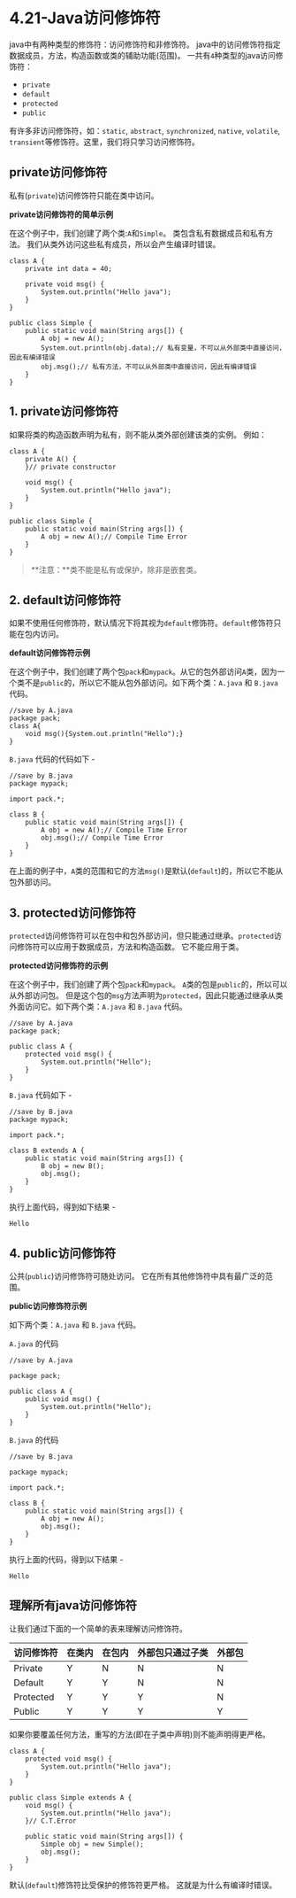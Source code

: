 # 4.21-Java访问修饰符

java中有两种类型的修饰符：访问修饰符和非修饰符。
java中的访问修饰符指定数据成员，方法，构造函数或类的辅助功能(范围)。
一共有`4`种类型的java访问修饰符：

- `private`
- `default`
- `protected`
- `public`

有许多非访问修饰符，如：`static`, `abstract`, `synchronized`, `native`, `volatile`, `transient`等修饰符。这里，我们将只学习访问修饰符。

## private访问修饰符

私有(`private`)访问修饰符只能在类中访问。

**private访问修饰符的简单示例**

在这个例子中，我们创建了两个类:`A`和`Simple`。 类包含私有数据成员和私有方法。 我们从类外访问这些私有成员，所以会产生编译时错误。

```
class A {
    private int data = 40;

    private void msg() {
        System.out.println("Hello java");
    }
}

public class Simple {
    public static void main(String args[]) {
        A obj = new A();
        System.out.println(obj.data);// 私有变量，不可以从外部类中直接访问，因此有编译错误
        obj.msg();// 私有方法，不可以从外部类中直接访问，因此有编译错误
    }
}

```

## 1. private访问修饰符

如果将类的构造函数声明为私有，则不能从类外部创建该类的实例。 例如：

```
class A {
    private A() {
    }// private constructor

    void msg() {
        System.out.println("Hello java");
    }
}

public class Simple {
    public static void main(String args[]) {
        A obj = new A();// Compile Time Error
    }
}

```

> **注意：**类不能是私有或保护，除非是嵌套类。

## 2. default访问修饰符

如果不使用任何修饰符，默认情况下将其视为`default`修饰符。`default`修饰符只能在包内访问。

**default访问修饰符示例**

在这个例子中，我们创建了两个包`pack`和`mypack`。从它的包外部访问`A`类，因为一个类不是`public`的，所以它不能从包外部访问。如下两个类：`A.java` 和 `B.java` 代码。

```
//save by A.java  
package pack;  
class A{  
    void msg(){System.out.println("Hello");}  
}

```

`B.java` 代码的代码如下 -

```
//save by B.java  
package mypack;

import pack.*;

class B {
    public static void main(String args[]) {
        A obj = new A();// Compile Time Error
        obj.msg();// Compile Time Error
    }
}

```

在上面的例子中，`A`类的范围和它的方法`msg()`是默认(`default`)的，所以它不能从包外部访问。

## 3. protected访问修饰符

`protected`访问修饰符可以在包中和包外部访问，但只能通过继承。`protected`访问修饰符可以应用于数据成员，方法和构造函数。 它不能应用于类。

**protected访问修饰符的示例**

在这个例子中，我们创建了两个包`pack`和`mypack`。 `A`类的包是`public`的，所以可以从外部访问包。 但是这个包的`msg`方法声明为`protected`，因此只能通过继承从类外面访问它。如下两个类：`A.java` 和 `B.java` 代码。

```
//save by A.java  
package pack;

public class A {
    protected void msg() {
        System.out.println("Hello");
    }
}

```

`B.java` 代码如下 -

```
//save by B.java  
package mypack;

import pack.*;

class B extends A {
    public static void main(String args[]) {
        B obj = new B();
        obj.msg();
    }
}

```

执行上面代码，得到如下结果 -

```
Hello

```

## 4. public访问修饰符

公共(`public`)访问修饰符可随处访问。 它在所有其他修饰符中具有最广泛的范围。

**public访问修饰符示例**

如下两个类：`A.java` 和 `B.java` 代码。

`A.java` 的代码

```
//save by A.java  

package pack;

public class A {
    public void msg() {
        System.out.println("Hello");
    }
}

```

`B.java` 的代码

```
//save by B.java  

package mypack;

import pack.*;

class B {
    public static void main(String args[]) {
        A obj = new A();
        obj.msg();
    }
}

```

执行上面的代码，得到以下结果 -

```
Hello

```

## 理解所有java访问修饰符

让我们通过下面的一个简单的表来理解访问修饰符。

| 访问修饰符     | 在类内  | 在包内  | 外部包只通过子类 | 外部包  |
| --------- | ---- | ---- | -------- | ---- |
| Private   | Y    | N    | N        | N    |
| Default   | Y    | Y    | N        | N    |
| Protected | Y    | Y    | Y        | N    |
| Public    | Y    | Y    | Y        | Y    |

如果你要覆盖任何方法，重写的方法(即在子类中声明)则不能声明得更严格。

```
class A {
    protected void msg() {
        System.out.println("Hello java");
    }
}

public class Simple extends A {
    void msg() {
        System.out.println("Hello java");
    }// C.T.Error

    public static void main(String args[]) {
        Simple obj = new Simple();
        obj.msg();
    }
}

```

默认(`default`)修饰符比受保护的修饰符更严格。 这就是为什么有编译时错误。